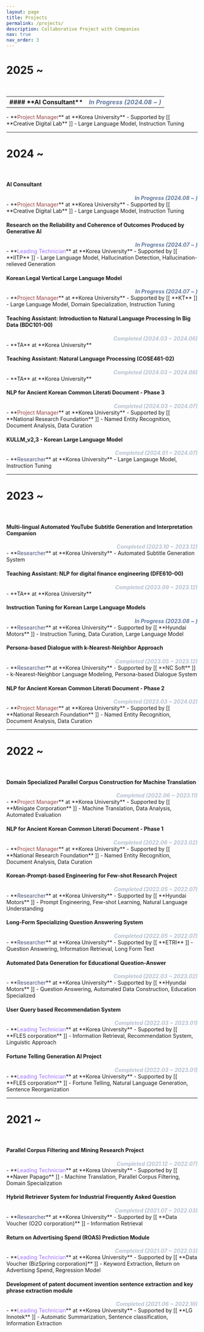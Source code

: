 ```yaml
---
layout: page
title: Projects
permalink: /projects/
description: Collaborative Project with Companies
nav: true
nav_order: 3
---
```


# **2025 ~**
<br>
<table>
<tr>
<th> #### **AI Consultant** </th>
<th> <div style="color:#637A9F; text-align:right; font-weight:bold; font-style:italic;">In Progress (2024.08 ~ )</div> </th>
</tr>
</table>
- **<span style="color:#9B4444">Project Manager</span>** at **Korea University**
- Supported by [[ **Creative Digital Lab** ]]
- Large Language Model, Instruction Tuning


---
# **2024 ~**
<br>

#### **AI Consultant**

<div style="color:#637A9F; text-align:right; font-weight:bold; font-style:italic;">In Progress (2024.08 ~ )</div>
- **<span style="color:#9B4444">Project Manager</span>** at **Korea University**
- Supported by [[ **Creative Digital Lab** ]]
- Large Language Model, Instruction Tuning

#### **Research on the Reliability and Coherence of Outcomes Produced by Generative AI**
<div style="color:#637A9F; text-align:right; font-weight:bold; font-style:italic;">In Progress (2024.07 ~ )</div>
- **<span style="color:#9F70FD">Leading Technician</span>** at **Korea University**
- Supported by [[ **IITP** ]]
- Large Language Model, Hallucination Detection, Hallucination-relieved Generation

#### **Korean Legal Vertical Large Language Model**
<div style="color:#637A9F; text-align:right; font-weight:bold; font-style:italic;">In Progress (2024.07 ~ )</div>
- **<span style="color:#9B4444">Project Manager</span>** at **Korea University**
- Supported by [[ **KT** ]]
- Large Language Model, Domain Specialization, Instruction Tuning

#### **Teaching Assistant: Introduction to Natural Language Processing In Big Data (BDC101-00)**
<div style="color:#B5C0D0; text-align:right; font-weight:bold; font-style:italic;">Completed (2024.03 ~ 2024.06)</div>
- **TA** at **Korea University**

#### **Teaching Assistant: Natural Language Processing (COSE461-02)**
<div style="color:#B5C0D0; text-align:right; font-weight:bold; font-style:italic;">Completed (2024.03 ~ 2024.06)</div>
- **TA** at **Korea University**

#### **NLP for Ancient Korean Common Literati Document - Phase 3**
<div style="color:#B5C0D0; text-align:right; font-weight:bold; font-style:italic;">Completed (2024.03 ~ 2024.07)</div>
- **<span style="color:#9B4444">Project Manager</span>** at **Korea University**
- Supported by [[ **National Research Foundation** ]]
- Named Entity Recognition, Document Analysis, Data Curation

#### **KULLM_v2,3 - Korean Large Language Model**
<div style="color:#B5C0D0; text-align:right; font-weight:bold; font-style:italic;">Completed (2024.01 ~ 2024.07)</div>
- **<span style="color:#474F7A">Researcher</span>** at **Korea University**
- Large Langauge Model, Instruction Tuning

---
# **2023 ~**
<br>

#### **Multi-lingual Automated YouTube Subtitle Generation and Interpretation Companion**
<div style="color:#B5C0D0; text-align:right; font-weight:bold; font-style:italic;">Completed (2023.10 ~ 2023.12)</div>
- **<span style="color:#474F7A">Researcher</span>** at **Korea University**
- Automated Subtitle Generation System

#### **Teaching Assistant: NLP for digital finance engineering (DFE610-00)**
<div style="color:#B5C0D0; text-align:right; font-weight:bold; font-style:italic;">Completed (2023.09 ~ 2023.12)</div>
- **TA** at **Korea University**

#### **Instruction Tuning for Korean Large Language Models**
<div style="color:#637A9F; text-align:right; font-weight:bold; font-style:italic;">In Progress (2023.08 ~ )</div>
- **<span style="color:#474F7A">Researcher</span>** at **Korea University**
- Supported by [[ **Hyundai Motors** ]]
- Instruction Tuning, Data Curation, Large Language Model

#### **Persona-based Dialogue with k-Nearest-Neighbor Approach**
<div style="color:#B5C0D0; text-align:right; font-weight:bold; font-style:italic;">Completed (2023.05 ~ 2023.12)</div>
- **<span style="color:#474F7A">Researcher</span>** at **Korea University**
- Supported by [[ **NC Soft** ]]
- k-Nearest-Neighbor Language Modeling, Persona-based Dialogue System

#### **NLP for Ancient Korean Common Literati Document - Phase 2**
<div style="color:#B5C0D0; text-align:right; font-weight:bold; font-style:italic;">Completed (2023.03 ~ 2024.02)</div>
- **<span style="color:#9B4444">Project Manager</span>** at **Korea University**
- Supported by [[ **National Research Foundation** ]]
- Named Entity Recognition, Document Analysis, Data Curation

---
# **2022 ~**
<br>

#### **Domain Specialized Parallel Corpus Construction for Machine Translation**
<div style="color:#B5C0D0; text-align:right; font-weight:bold; font-style:italic;">Completed (2022.06 ~ 2023.11)</div>
- **<span style="color:#9B4444">Project Manager</span>** at **Korea University**
- Supported by [[ **Minigate Corporation** ]]
- Machine Translation, Data Analysis, Automated Evaluation

#### **NLP for Ancient Korean Common Literati Document - Phase 1**
<div style="color:#B5C0D0; text-align:right; font-weight:bold; font-style:italic;">Completed (2022.06 ~ 2023.02)</div>
- **<span style="color:#9B4444">Project Manager</span>** at **Korea University**
- Supported by [[ **National Research Foundation** ]]
- Named Entity Recognition, Document Analysis, Data Curation

#### **Korean-Prompt-based Engineering for Few-shot Research Project**
<div style="color:#B5C0D0; text-align:right; font-weight:bold; font-style:italic;">Completed (2022.05 ~ 2022.07)</div>
- **<span style="color:#474F7A">Researcher</span>** at **Korea University**
- Supported by [[ **Hyundai Motors** ]]
- Prompt Engineering, Few-shot Learning, Natural Language Understanding

#### **Long-Form Specializing Question Answering System**
<div style="color:#B5C0D0; text-align:right; font-weight:bold; font-style:italic;">Completed (2022.05 ~ 2022.07)</div>
- **<span style="color:#474F7A">Researcher</span>** at **Korea University**
- Supported by [[ **ETRI** ]]
- Question Answering, Information Retrieval, Long Form Text

#### **Automated Data Generation for Educational Question-Answer**
<div style="color:#B5C0D0; text-align:right; font-weight:bold; font-style:italic;">Completed (2022.03 ~ 2023.02)</div>
- **<span style="color:#474F7A">Researcher</span>** at **Korea University**
- Supported by [[ **Hyundai Motors** ]]
- Question Answering, Automated Data Construction, Education Specialized

#### **User Query based Recommendation System**
<div style="color:#B5C0D0; text-align:right; font-weight:bold; font-style:italic;">Completed (2022.03 ~ 2023.01)</div>
- **<span style="color:#9F70FD">Leading Technician</span>** at **Korea University**
- Supported by [[ **FLES corporation** ]]
- Information Retrieval, Recommendation System, Linguistic Approach

#### **Fortune Telling Generation AI Project**
<div style="color:#B5C0D0; text-align:right; font-weight:bold; font-style:italic;">Completed (2022.03 ~ 2023.01)</div>
- **<span style="color:#9F70FD">Leading Technician</span>** at **Korea University**
- Supported by [[ **FLES corporation** ]]
- Fortune Telling, Natural Language Generation, Sentence Reorganization

---
# **2021 ~**
<br>

#### **Parallel Corpus Filtering and Mining Research Project**
<div style="color:#B5C0D0; text-align:right; font-weight:bold; font-style:italic;">Completed (2021.12 ~ 2022.07)</div>
- **<span style="color:#9F70FD">Leading Technician</span>** at **Korea University**
- Supported by [[ **Naver Papago** ]]
- Machine Translation, Parallel Corpus Filtering, Domain Specialization

#### **Hybrid Retriever System for Industrial Frequently Asked Question**
<div style="color:#B5C0D0; text-align:right; font-weight:bold; font-style:italic;">Completed (2021.07 ~ 2022.03)</div>
- **<span style="color:#474F7A">Researcher</span>** at **Korea University**
- Supported by [[ **Data Voucher (O2O corporation)** ]]
- Information Retrieval

#### **Return on Advertising Spend (ROAS) Prediction Module**
<div style="color:#B5C0D0; text-align:right; font-weight:bold; font-style:italic;">Completed (2021.07 ~ 2022.03)</div>
- **<span style="color:#9F70FD">Leading Technician</span>** at **Korea University**
- Supported by [[ **Data Voucher (BizSpring corporation)** ]]
- Keyword Extraction, Return on Advertising Spend, Regression Model

#### **Development of patent document invention sentence extraction and key phrase extraction module**
<div style="color:#B5C0D0; text-align:right; font-weight:bold; font-style:italic;">Completed (2021.06 ~ 2022.10)</div>
- **<span style="color:#9F70FD">Leading Technician</span>** at **Korea University**
- Supported by [[ **LG Innotek** ]]
- Automatic Summarization, Sentence classification, Information Extraction